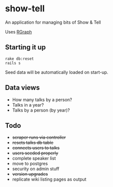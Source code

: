 show-tell
=========

An application for managing bits of Show &amp; Tell

Uses [RGraph](http://www.rgraph.net/)

## Starting it up

```
rake db:reset
rails s
```

Seed data will be automatically loaded on start-up.

## Data views

* How many talks by a person?
* Talks in a year?
* Talks by a person (by year)?

## Todo

* ~~scraper runs via controller~~
* ~~resets talks db table~~
* ~~connects users to talks~~
* ~~users seeded properly~~
* complete speaker list
* move to postgres
* security on admin stuff
* ~~version upgrades~~
* replicate wiki listing pages as output